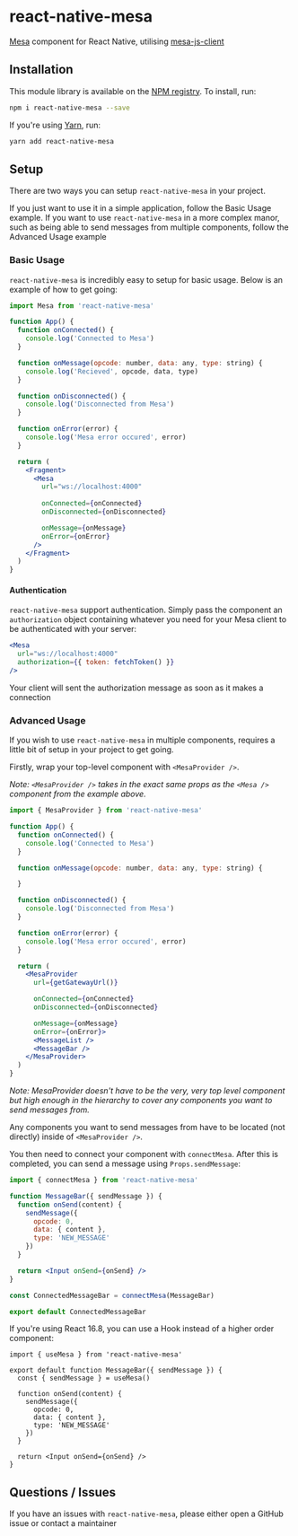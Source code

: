 # react-native-mesa
[Mesa](https://github.com/crybapp/mesa) component for React Native, utilising [mesa-js-client](https://github.com/neoncloth/mesa-js-client)

## Installation
This module library is available on the [NPM registry](https://www.npmjs.com/package/react-native-mesa). To install, run:
```bash
npm i react-native-mesa --save
```
If you're using [Yarn](https://yarnpkg.com), run:

```bash
yarn add react-native-mesa
```

## Setup
There are two ways you can setup `react-native-mesa` in your project.

If you just want to use it in a simple application, follow the Basic Usage example. If you want to use `react-native-mesa` in a more complex manor, such as being able to send messages from multiple components, follow the Advanced Usage example

### Basic Usage
`react-native-mesa` is incredibly easy to setup for basic usage. Below is an example of how to get going:
```jsx
import Mesa from 'react-native-mesa'

function App() {
  function onConnected() {
    console.log('Connected to Mesa')
  }

  function onMessage(opcode: number, data: any, type: string) {
    console.log('Recieved', opcode, data, type)
  }

  function onDisconnected() {
    console.log('Disconnected from Mesa')
  }

  function onError(error) {
    console.log('Mesa error occured', error)
  }

  return (
    <Fragment>
      <Mesa
        url="ws://localhost:4000"
        
        onConnected={onConnected}
        onDisconnected={onDisconnected}

        onMessage={onMessage}
        onError={onError}
      />
    </Fragment>
  )
}
```

#### Authentication
`react-native-mesa` support authentication. Simply pass the component an `authorization` object containing whatever you need for your Mesa client to be authenticated with your server:
```jsx
<Mesa
  url="ws://localhost:4000"
  authorization={{ token: fetchToken() }}
/>
```

Your client will sent the authorization message as soon as it makes a connection

### Advanced Usage
If you wish to use `react-native-mesa` in multiple components, requires a little bit of setup in your project to get going.

Firstly, wrap your top-level component with `<MesaProvider />`.

*Note: `<MesaProvider />` takes in the exact same props as the `<Mesa />` component from the example above.*

```jsx
import { MesaProvider } from 'react-native-mesa'

function App() {
  function onConnected() {
    console.log('Connected to Mesa')
  }

  function onMessage(opcode: number, data: any, type: string) {

  }

  function onDisconnected() {
    console.log('Disconnected from Mesa')
  }

  function onError(error) {
    console.log('Mesa error occured', error)
  }

  return (
    <MesaProvider
      url={getGatewayUrl()}

      onConnected={onConnected}
      onDisconnected={onDisconnected}

      onMessage={onMessage}
      onError={onError}>
      <MessageList />
      <MessageBar />
    </MesaProvider>
  )
}
```

*Note: MesaProvider doesn't have to be the very, very top level component but high enough in the hierarchy to cover any components you want to send messages from.*

Any components you want to send messages from have to be located (not directly) inside of `<MesaProvider />`.

You then need to connect your component with `connectMesa`. After this is completed, you can send a message using `Props.sendMessage`:
```jsx
import { connectMesa } from 'react-native-mesa'

function MessageBar({ sendMessage }) {
  function onSend(content) {
    sendMessage({
      opcode: 0,
      data: { content },
      type: 'NEW_MESSAGE'
    })
  }

  return <Input onSend={onSend} />
}

const ConnectedMessageBar = connectMesa(MessageBar)

export default ConnectedMessageBar
```

If you're using React 16.8, you can use a Hook instead of a higher order component:
```tsx
import { useMesa } from 'react-native-mesa'

export default function MessageBar({ sendMessage }) {
  const { sendMessage } = useMesa()

  function onSend(content) {
    sendMessage({
      opcode: 0,
      data: { content },
      type: 'NEW_MESSAGE'
    })
  }

  return <Input onSend={onSend} />
}
```

## Questions / Issues
If you have an issues with `react-native-mesa`, please either open a GitHub issue or contact a maintainer
